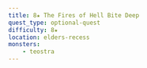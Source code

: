 ```yaml
---
title: 8★ The Fires of Hell Bite Deep
quest_type: optional-quest
difficulty: 8★
location: elders-recess
monsters:
    - teostra
---
```

